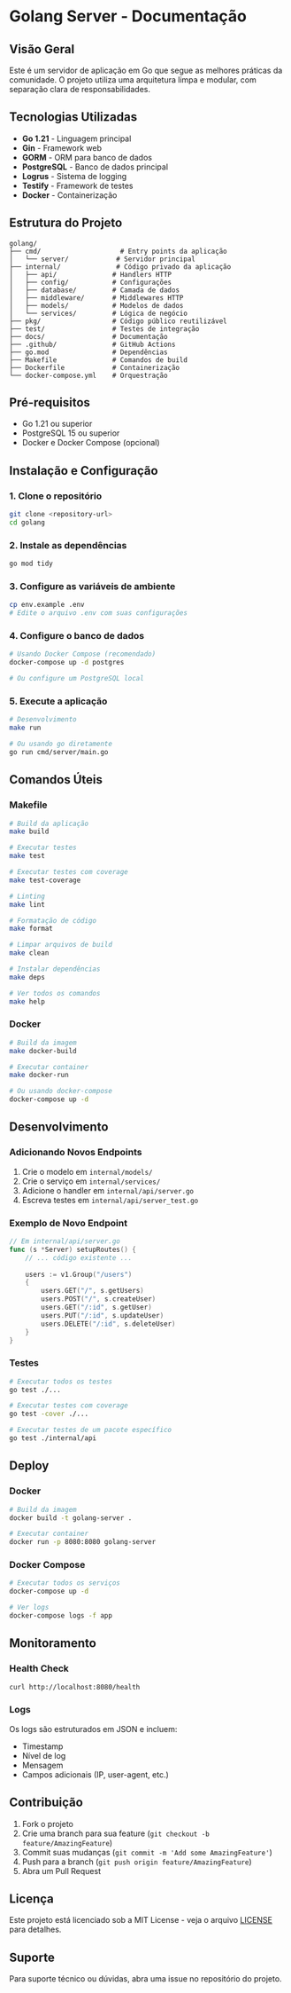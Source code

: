 # Golang Server - Documentação

## Visão Geral

Este é um servidor de aplicação em Go que segue as melhores práticas da comunidade. O projeto utiliza uma arquitetura limpa e modular, com separação clara de responsabilidades.

## Tecnologias Utilizadas

- **Go 1.21** - Linguagem principal
- **Gin** - Framework web
- **GORM** - ORM para banco de dados
- **PostgreSQL** - Banco de dados principal
- **Logrus** - Sistema de logging
- **Testify** - Framework de testes
- **Docker** - Containerização

## Estrutura do Projeto

```
golang/
├── cmd/                    # Entry points da aplicação
│   └── server/            # Servidor principal
├── internal/              # Código privado da aplicação
│   ├── api/              # Handlers HTTP
│   ├── config/           # Configurações
│   ├── database/         # Camada de dados
│   ├── middleware/       # Middlewares HTTP
│   ├── models/           # Modelos de dados
│   └── services/         # Lógica de negócio
├── pkg/                  # Código público reutilizável
├── test/                 # Testes de integração
├── docs/                 # Documentação
├── .github/              # GitHub Actions
├── go.mod                # Dependências
├── Makefile              # Comandos de build
├── Dockerfile            # Containerização
└── docker-compose.yml    # Orquestração
```

## Pré-requisitos

- Go 1.21 ou superior
- PostgreSQL 15 ou superior
- Docker e Docker Compose (opcional)

## Instalação e Configuração

### 1. Clone o repositório

```bash
git clone <repository-url>
cd golang
```

### 2. Instale as dependências

```bash
go mod tidy
```

### 3. Configure as variáveis de ambiente

```bash
cp env.example .env
# Edite o arquivo .env com suas configurações
```

### 4. Configure o banco de dados

```bash
# Usando Docker Compose (recomendado)
docker-compose up -d postgres

# Ou configure um PostgreSQL local
```

### 5. Execute a aplicação

```bash
# Desenvolvimento
make run

# Ou usando go diretamente
go run cmd/server/main.go
```

## Comandos Úteis

### Makefile

```bash
# Build da aplicação
make build

# Executar testes
make test

# Executar testes com coverage
make test-coverage

# Linting
make lint

# Formatação de código
make format

# Limpar arquivos de build
make clean

# Instalar dependências
make deps

# Ver todos os comandos
make help
```

### Docker

```bash
# Build da imagem
make docker-build

# Executar container
make docker-run

# Ou usando docker-compose
docker-compose up -d
```

## Desenvolvimento

### Adicionando Novos Endpoints

1. Crie o modelo em `internal/models/`
2. Crie o serviço em `internal/services/`
3. Adicione o handler em `internal/api/server.go`
4. Escreva testes em `internal/api/server_test.go`

### Exemplo de Novo Endpoint

```go
// Em internal/api/server.go
func (s *Server) setupRoutes() {
    // ... código existente ...
    
    users := v1.Group("/users")
    {
        users.GET("/", s.getUsers)
        users.POST("/", s.createUser)
        users.GET("/:id", s.getUser)
        users.PUT("/:id", s.updateUser)
        users.DELETE("/:id", s.deleteUser)
    }
}
```

### Testes

```bash
# Executar todos os testes
go test ./...

# Executar testes com coverage
go test -cover ./...

# Executar testes de um pacote específico
go test ./internal/api
```

## Deploy

### Docker

```bash
# Build da imagem
docker build -t golang-server .

# Executar container
docker run -p 8080:8080 golang-server
```

### Docker Compose

```bash
# Executar todos os serviços
docker-compose up -d

# Ver logs
docker-compose logs -f app
```

## Monitoramento

### Health Check

```bash
curl http://localhost:8080/health
```

### Logs

Os logs são estruturados em JSON e incluem:
- Timestamp
- Nível de log
- Mensagem
- Campos adicionais (IP, user-agent, etc.)

## Contribuição

1. Fork o projeto
2. Crie uma branch para sua feature (`git checkout -b feature/AmazingFeature`)
3. Commit suas mudanças (`git commit -m 'Add some AmazingFeature'`)
4. Push para a branch (`git push origin feature/AmazingFeature`)
5. Abra um Pull Request

## Licença

Este projeto está licenciado sob a MIT License - veja o arquivo [LICENSE](LICENSE) para detalhes.

## Suporte

Para suporte técnico ou dúvidas, abra uma issue no repositório do projeto. 